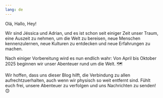 ```yaml
---
lang: de
---
```


Olá, Hallo, Hey!

Wir sind Jéssica und Adrian, und es ist schon seit einiger Zeit unser Traum, eine Auszeit zu nehmen, um die Welt zu bereisen, neue Menschen kennenzulernen, neue Kulturen zu entdecken und neue Erfahrungen zu machen.

Nach einiger Vorbereitung wird es nun endlich wahr: Von April bis Oktober 2025 beginnen wir unser Abenteuer rund um die Welt. 🗺️

Wir hoffen, dass uns dieser Blog hilft, die Verbindung zu allen aufrechtzuerhalten, auch wenn wir physisch so weit entfernt sind. Fühlt euch frei, unsere Abenteuer zu verfolgen und uns Nachrichten zu senden! 😊
